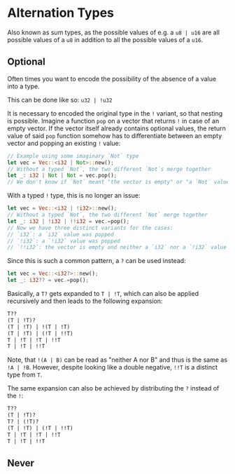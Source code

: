 # Alternation Types

Also known as sum types, as the possible values of e.g. a `u8 | u16` are all possible values of a `u8` in addition to all the possible values of a `u16`.

## Optional

Often times you want to encode the possibility of the absence of a value into a type.

This can be done like so: `u32 | !u32`

It is necessary to encoded the original type in the `!` variant, so that nesting is possible. Imagine a function `pop` on a vector that returns `!` in case of an empty vector. If the vector itself already contains optional values, the return value of said `pop` function somehow has to differentiate between an empty vector and popping an existing `!` value:

```rs
// Example using some imaginary `Not` type
let vec = Vec::<i32 | Not>::new();
// Without a typed `Not`, the two different `Not`s merge together
let _: i32 | Not | Not = vec.pop();
// We don't know if `Not` meant "the vector is empty" or "a `Not` value was popped"
```

With a typed `!` type, this is no longer an issue:

```rs
let vec = Vec::<i32 | !i32>::new();
// Without a typed `Not`, the two different `Not` merge together
let _: i32 | !i32 | !!i32 = vec.=pop();
// Now we have three distinct variants for the cases:
// `i32`: a `i32` value was popped
// `!i32`: a `!i32` value was popped
// `!!i32`: the vector is empty and neither a `i32` nor a `!i32` value could be popped
```

Since this is such a common pattern, a `?` can be used instead:

```rs
let vec = Vec::<i32?>::new();
let _: i32?? = vec.=pop();
```

Basically, a `T?` gets expanded to `T | !T`, which can also be applied recursively and then leads to the following expansion:

```txt
T??
(T | !T)?
(T | !T) | !(T | !T)
(T | !T) | (!T | !!T)
T | !T | !T | !!T
T | !T | !!T
```

Note, that `!(A | B)` can be read as "neither A nor B" and thus is the same as `!A | !B`. However, despite looking like a double negative, `!!T` is a distinct type from `T`.

The same expansion can also be achieved by distributing the `?` instead of the `!`:

```txt
T??
(T | !T)?
T? | (!T)?
(T | !T) | (!T | !!T)
T | !T | !T | !!T
T | !T | !!T
```

## Never
